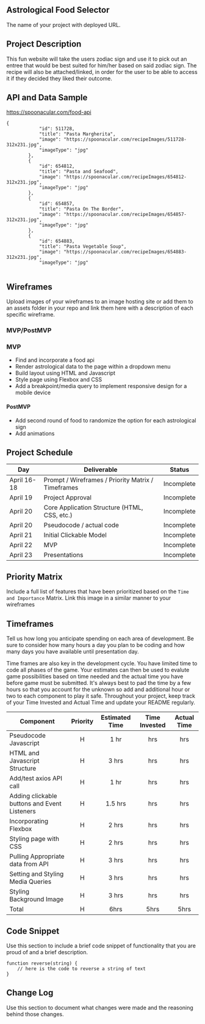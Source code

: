  ## Astrological Food Selector

The name of your project with deployed URL.

## Project Description

This fun website will take the users zodiac sign and use it to pick out an entree that would be best suited for him/her based on said zodiac sign. The recipe will also be attached/linked, in order for the user to be able to access it if they decided they liked their outcome.

## API and Data Sample

https://spoonacular.com/food-api

```
{
            "id": 511728,
            "title": "Pasta Margherita",
            "image": "https://spoonacular.com/recipeImages/511728-312x231.jpg",
            "imageType": "jpg"
        },
        {
            "id": 654812,
            "title": "Pasta and Seafood",
            "image": "https://spoonacular.com/recipeImages/654812-312x231.jpg",
            "imageType": "jpg"
        },
        {
            "id": 654857,
            "title": "Pasta On The Border",
            "image": "https://spoonacular.com/recipeImages/654857-312x231.jpg",
            "imageType": "jpg"
        },
        {
            "id": 654883,
            "title": "Pasta Vegetable Soup",
            "image": "https://spoonacular.com/recipeImages/654883-312x231.jpg",
            "imageType": "jpg"
            
```

## Wireframes

Upload images of your wireframes to an image hosting site or add them to an assets folder in your repo and link them here with a description of each specific wireframe.

### MVP/PostMVP

### MVP

- Find and incorporate a food api  
- Render astrological data to the page within a dropdown menu
- Build layout using HTML and Javascript
- Style page using Flexbox and CSS
- Add a breakpoint/media query to implement responsive design for a mobile device


#### PostMVP  

- Add second round of food to randomize the option for each astrological sign 
- Add animations


## Project Schedule


|  Day | Deliverable | Status
|---|---| ---|
|April 16-18| Prompt / Wireframes / Priority Matrix / Timeframes | Incomplete
|April 19| Project Approval | Incomplete
|April 20| Core Application Structure (HTML, CSS, etc.) | Incomplete
|April 20| Pseudocode / actual code | Incomplete
|April 21| Initial Clickable Model  | Incomplete
|April 22| MVP | Incomplete
|April 23| Presentations | Incomplete

## Priority Matrix

Include a full list of features that have been prioritized based on the `Time and Importance` Matrix.  Link this image in a similar manner to your wireframes

## Timeframes

Tell us how long you anticipate spending on each area of development. Be sure to consider how many hours a day you plan to be coding and how many days you have available until presentation day.

Time frames are also key in the development cycle.  You have limited time to code all phases of the game.  Your estimates can then be used to evalute game possibilities based on time needed and the actual time you have before game must be submitted. It's always best to pad the time by a few hours so that you account for the unknown so add and additional hour or two to each component to play it safe. Throughout your project, keep track of your Time Invested and Actual Time and update your README regularly.

| Component | Priority | Estimated Time | Time Invested | Actual Time |
| --- | :---: |  :---: | :---: | :---: |
| Pseudocode Javascript | H | 1 hr| hrs | hrs |
| HTML and Javascript Structure| H | 3 hrs| hrs | hrs |
| Add/test axios API call| H | 1 hr| hrs | hrs |
| Adding clickable buttons and Event Listeners | H | 1.5 hrs| hrs | hrs |
| Incorporating Flexbox | H | 2 hrs| hrs | hrs |
| Styling page with CSS | H | 2 hrs| hrs | hrs |
| Pulling Appropriate data from API | H | 3 hrs| hrs | hrs |
| Setting and Styling Media Queries | H | 3 hrs| hrs | hrs |
| Styling Background Image| H | 3 hrs| hrs | hrs |
| Total | H | 6hrs| 5hrs | 5hrs |

## Code Snippet

Use this section to include a brief code snippet of functionality that you are proud of and a brief description.  

```
function reverse(string) {
	// here is the code to reverse a string of text
}
```

## Change Log
 Use this section to document what changes were made and the reasoning behind those changes.  
